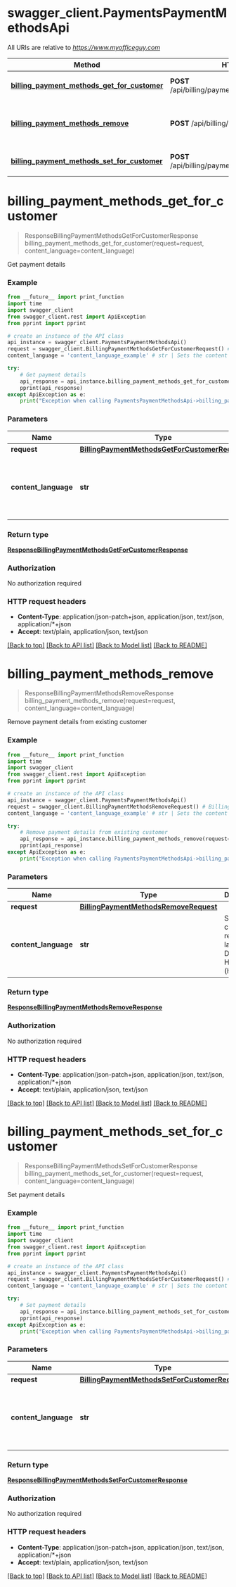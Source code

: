 # swagger_client.PaymentsPaymentMethodsApi

All URIs are relative to *https://www.myofficeguy.com*

Method | HTTP request | Description
------------- | ------------- | -------------
[**billing_payment_methods_get_for_customer**](PaymentsPaymentMethodsApi.md#billing_payment_methods_get_for_customer) | **POST** /api/billing/paymentmethods/getforcustomer/ | Get payment details
[**billing_payment_methods_remove**](PaymentsPaymentMethodsApi.md#billing_payment_methods_remove) | **POST** /api/billing/paymentmethods/remove/ | Remove payment details from existing customer
[**billing_payment_methods_set_for_customer**](PaymentsPaymentMethodsApi.md#billing_payment_methods_set_for_customer) | **POST** /api/billing/paymentmethods/setforcustomer/ | Set payment details


# **billing_payment_methods_get_for_customer**
> ResponseBillingPaymentMethodsGetForCustomerResponse billing_payment_methods_get_for_customer(request=request, content_language=content_language)

Get payment details

### Example
```python
from __future__ import print_function
import time
import swagger_client
from swagger_client.rest import ApiException
from pprint import pprint

# create an instance of the API class
api_instance = swagger_client.PaymentsPaymentMethodsApi()
request = swagger_client.BillingPaymentMethodsGetForCustomerRequest() # BillingPaymentMethodsGetForCustomerRequest |  (optional)
content_language = 'content_language_example' # str | Sets the content response language. Defaults to Hebrew (he). (optional)

try:
    # Get payment details
    api_response = api_instance.billing_payment_methods_get_for_customer(request=request, content_language=content_language)
    pprint(api_response)
except ApiException as e:
    print("Exception when calling PaymentsPaymentMethodsApi->billing_payment_methods_get_for_customer: %s\n" % e)
```

### Parameters

Name | Type | Description  | Notes
------------- | ------------- | ------------- | -------------
 **request** | [**BillingPaymentMethodsGetForCustomerRequest**](BillingPaymentMethodsGetForCustomerRequest.md)|  | [optional] 
 **content_language** | **str**| Sets the content response language. Defaults to Hebrew (he). | [optional] 

### Return type

[**ResponseBillingPaymentMethodsGetForCustomerResponse**](ResponseBillingPaymentMethodsGetForCustomerResponse.md)

### Authorization

No authorization required

### HTTP request headers

 - **Content-Type**: application/json-patch+json, application/json, text/json, application/*+json
 - **Accept**: text/plain, application/json, text/json

[[Back to top]](#) [[Back to API list]](../README.md#documentation-for-api-endpoints) [[Back to Model list]](../README.md#documentation-for-models) [[Back to README]](../README.md)

# **billing_payment_methods_remove**
> ResponseBillingPaymentMethodsRemoveResponse billing_payment_methods_remove(request=request, content_language=content_language)

Remove payment details from existing customer

### Example
```python
from __future__ import print_function
import time
import swagger_client
from swagger_client.rest import ApiException
from pprint import pprint

# create an instance of the API class
api_instance = swagger_client.PaymentsPaymentMethodsApi()
request = swagger_client.BillingPaymentMethodsRemoveRequest() # BillingPaymentMethodsRemoveRequest |  (optional)
content_language = 'content_language_example' # str | Sets the content response language. Defaults to Hebrew (he). (optional)

try:
    # Remove payment details from existing customer
    api_response = api_instance.billing_payment_methods_remove(request=request, content_language=content_language)
    pprint(api_response)
except ApiException as e:
    print("Exception when calling PaymentsPaymentMethodsApi->billing_payment_methods_remove: %s\n" % e)
```

### Parameters

Name | Type | Description  | Notes
------------- | ------------- | ------------- | -------------
 **request** | [**BillingPaymentMethodsRemoveRequest**](BillingPaymentMethodsRemoveRequest.md)|  | [optional] 
 **content_language** | **str**| Sets the content response language. Defaults to Hebrew (he). | [optional] 

### Return type

[**ResponseBillingPaymentMethodsRemoveResponse**](ResponseBillingPaymentMethodsRemoveResponse.md)

### Authorization

No authorization required

### HTTP request headers

 - **Content-Type**: application/json-patch+json, application/json, text/json, application/*+json
 - **Accept**: text/plain, application/json, text/json

[[Back to top]](#) [[Back to API list]](../README.md#documentation-for-api-endpoints) [[Back to Model list]](../README.md#documentation-for-models) [[Back to README]](../README.md)

# **billing_payment_methods_set_for_customer**
> ResponseBillingPaymentMethodsSetForCustomerResponse billing_payment_methods_set_for_customer(request=request, content_language=content_language)

Set payment details

### Example
```python
from __future__ import print_function
import time
import swagger_client
from swagger_client.rest import ApiException
from pprint import pprint

# create an instance of the API class
api_instance = swagger_client.PaymentsPaymentMethodsApi()
request = swagger_client.BillingPaymentMethodsSetForCustomerRequest() # BillingPaymentMethodsSetForCustomerRequest |  (optional)
content_language = 'content_language_example' # str | Sets the content response language. Defaults to Hebrew (he). (optional)

try:
    # Set payment details
    api_response = api_instance.billing_payment_methods_set_for_customer(request=request, content_language=content_language)
    pprint(api_response)
except ApiException as e:
    print("Exception when calling PaymentsPaymentMethodsApi->billing_payment_methods_set_for_customer: %s\n" % e)
```

### Parameters

Name | Type | Description  | Notes
------------- | ------------- | ------------- | -------------
 **request** | [**BillingPaymentMethodsSetForCustomerRequest**](BillingPaymentMethodsSetForCustomerRequest.md)|  | [optional] 
 **content_language** | **str**| Sets the content response language. Defaults to Hebrew (he). | [optional] 

### Return type

[**ResponseBillingPaymentMethodsSetForCustomerResponse**](ResponseBillingPaymentMethodsSetForCustomerResponse.md)

### Authorization

No authorization required

### HTTP request headers

 - **Content-Type**: application/json-patch+json, application/json, text/json, application/*+json
 - **Accept**: text/plain, application/json, text/json

[[Back to top]](#) [[Back to API list]](../README.md#documentation-for-api-endpoints) [[Back to Model list]](../README.md#documentation-for-models) [[Back to README]](../README.md)

